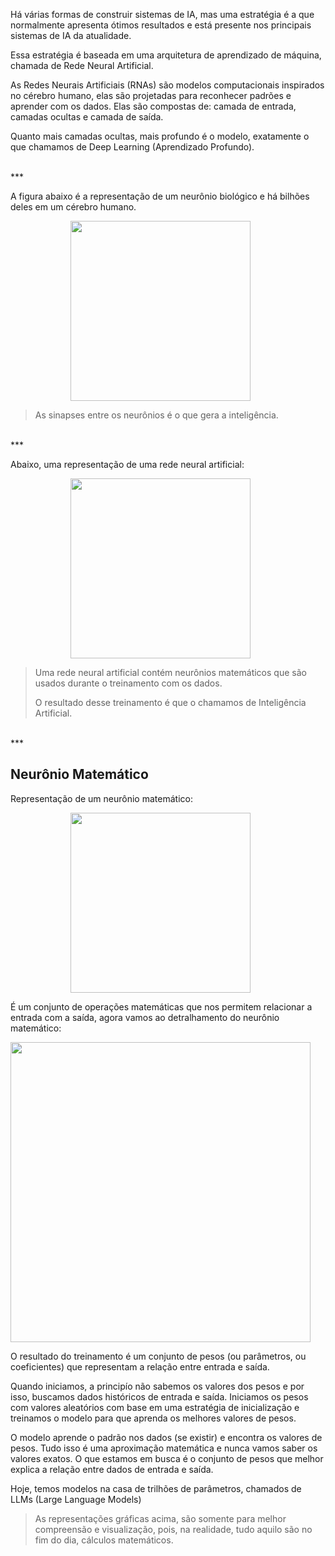 Há várias formas de construir sistemas de IA, mas uma estratégia é a que normalmente apresenta ótimos resultados e está presente nos principais sistemas de IA da atualidade.

Essa estratégia é baseada em uma arquitetura de aprendizado de máquina, chamada de Rede Neural Artificial.

As Redes Neurais Artificiais (RNAs) são modelos computacionais inspirados no cérebro humano, elas são projetadas para reconhecer padrões e aprender com os dados. Elas são compostas de: camada de entrada, camadas ocultas e camada de saída.

Quanto mais camadas ocultas, mais profundo é o modelo, exatamente o que chamamos de Deep Learning (Aprendizado Profundo).

<br>
***

A figura abaixo é a representação de um neurônio biológico e há bilhões deles em um cérebro humano.

<img src='../../../../assets/neuroniohumano.png' style='margin-left: 10vw;width: 30vw;'>

>As sinapses entre os neurônios é o que gera a inteligência.


<br>
***

Abaixo, uma representação de uma rede neural artificial:

<img src='../../../../assets/neuraisartificiais.png' style='margin-left: 10vw;width: 30vw;'>

> Uma rede neural artificial contém neurônios matemáticos que são usados durante o treinamento com os dados.
>
> O resultado desse treinamento é que o chamamos de Inteligência Artificial.

<br>
***

## Neurônio Matemático

Representação de um neurônio matemático:

<img src='../../../../assets/neuroniomatematico.png' style='margin-left: 10vw;width: 30vw;'>

É um conjunto de operações matemáticas que nos permitem relacionar a entrada com a saída, agora vamos ao detralhamento do neurônio matemático:

<img src='../../../../assets/detalhamentoneuronio.png' style='width: 50vw;'>

O resultado do treinamento é um conjunto de pesos (ou parâmetros, ou coeficientes) que representam a relação entre entrada e saída.

Quando iniciamos, a principío não sabemos os valores dos pesos e por isso, buscamos dados históricos de entrada e saída. Iniciamos os pesos com valores aleatórios com base em uma estratégia de inicialização e treinamos o modelo para que aprenda os melhores valores de pesos.

O modelo aprende o padrão nos dados (se existir) e encontra os valores de pesos. Tudo isso é uma aproximação matemática e nunca vamos saber os valores exatos. O que estamos em busca é o conjunto de pesos que melhor explica a relação entre dados de entrada e saída.

Hoje, temos modelos na casa de trilhões de parâmetros, chamados de LLMs (Large Language Models)

> As representações gráficas acima, são somente para melhor compreensão e visualização, pois, na realidade, tudo aquilo são no fim do dia, cálculos matemáticos.